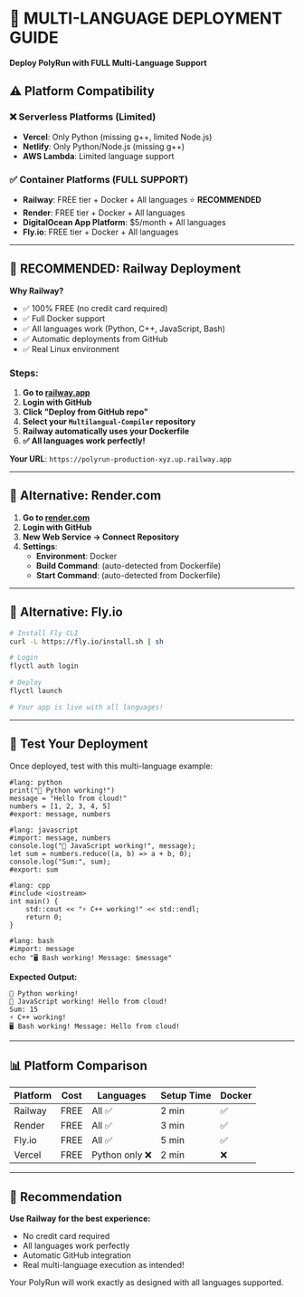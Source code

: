 # 🚀 MULTI-LANGUAGE DEPLOYMENT GUIDE
**Deploy PolyRun with FULL Multi-Language Support**

## ⚠️ Platform Compatibility

### ❌ **Serverless Platforms (Limited)**
- **Vercel**: Only Python (missing g++, limited Node.js)
- **Netlify**: Only Python/Node.js (missing g++)
- **AWS Lambda**: Limited language support

### ✅ **Container Platforms (FULL SUPPORT)**
- **Railway**: FREE tier + Docker + All languages ⭐ **RECOMMENDED**
- **Render**: FREE tier + Docker + All languages
- **DigitalOcean App Platform**: $5/month + All languages
- **Fly.io**: FREE tier + Docker + All languages

---

## 🎯 **RECOMMENDED: Railway Deployment**

**Why Railway?**
- ✅ 100% FREE (no credit card required)
- ✅ Full Docker support
- ✅ All languages work (Python, C++, JavaScript, Bash)
- ✅ Automatic deployments from GitHub
- ✅ Real Linux environment

### **Steps:**

1. **Go to [railway.app](https://railway.app)**
2. **Login with GitHub**
3. **Click "Deploy from GitHub repo"**
4. **Select your `Multilangual-Compiler` repository**
5. **Railway automatically uses your Dockerfile**
6. **✅ All languages work perfectly!**

**Your URL**: `https://polyrun-production-xyz.up.railway.app`

---

## 🎯 **Alternative: Render.com**

1. **Go to [render.com](https://render.com)**
2. **Login with GitHub**
3. **New Web Service → Connect Repository**
4. **Settings**:
   - **Environment**: Docker
   - **Build Command**: (auto-detected from Dockerfile)
   - **Start Command**: (auto-detected from Dockerfile)

---

## 🎯 **Alternative: Fly.io**

```bash
# Install Fly CLI
curl -L https://fly.io/install.sh | sh

# Login
flyctl auth login

# Deploy
flyctl launch

# Your app is live with all languages!
```

---

## 🧪 **Test Your Deployment**

Once deployed, test with this multi-language example:

```
#lang: python
print("🐍 Python working!")
message = "Hello from cloud!"
numbers = [1, 2, 3, 4, 5]
#export: message, numbers

#lang: javascript  
#import: message, numbers
console.log("🚀 JavaScript working!", message);
let sum = numbers.reduce((a, b) => a + b, 0);
console.log("Sum:", sum);
#export: sum

#lang: cpp
#include <iostream>
int main() {
    std::cout << "⚡ C++ working!" << std::endl;
    return 0;
}

#lang: bash
#import: message
echo "🖥️ Bash working! Message: $message"
```

**Expected Output:**
```
🐍 Python working!
🚀 JavaScript working! Hello from cloud!
Sum: 15
⚡ C++ working!
🖥️ Bash working! Message: Hello from cloud!
```

---

## 📊 **Platform Comparison**

| Platform | Cost | Languages | Setup Time | Docker |
|----------|------|-----------|------------|--------|
| Railway | FREE | All ✅ | 2 min | ✅ |
| Render | FREE | All ✅ | 3 min | ✅ |
| Fly.io | FREE | All ✅ | 5 min | ✅ |
| Vercel | FREE | Python only ❌ | 2 min | ❌ |

---

## 🎉 **Recommendation**

**Use Railway for the best experience:**
- No credit card required
- All languages work perfectly  
- Automatic GitHub integration
- Real multi-language execution as intended!

Your PolyRun will work exactly as designed with all languages supported.
